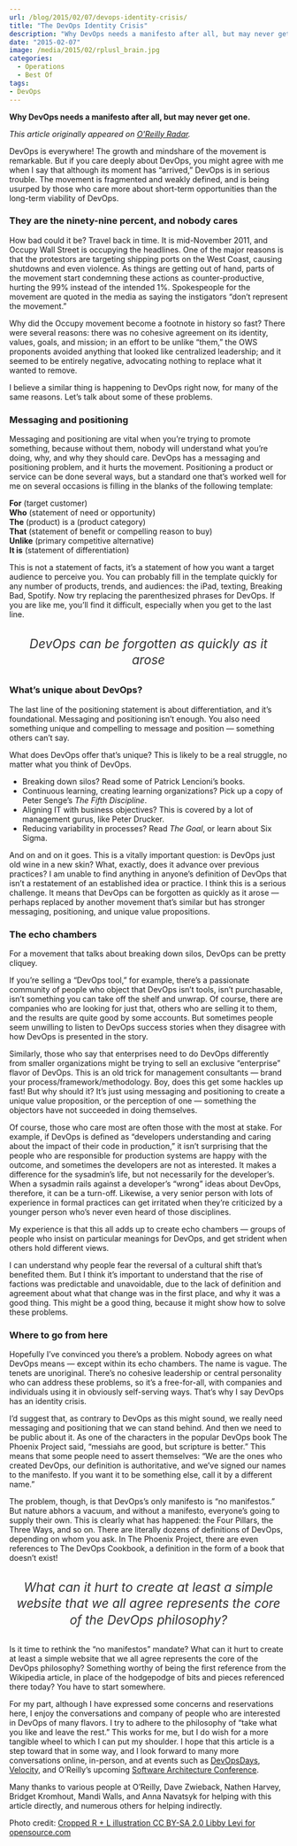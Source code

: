 ```yaml
---
url: /blog/2015/02/07/devops-identity-crisis/
title: "The DevOps Identity Crisis"
description: "Why DevOps needs a manifesto after all, but may never get one."
date: "2015-02-07"
image: /media/2015/02/rplusl_brain.jpg
categories:
  - Operations
  - Best Of
tags:
- DevOps
---
```


**Why DevOps needs a manifesto after all, but may never get one.**

*This article originally appeared on [O'Reilly Radar](http://radar.oreilly.com/2015/01/the-devops-identity-crisis.html).*

DevOps is everywhere! The growth and mindshare of the movement is remarkable. But if you care deeply about DevOps, you might agree with me when I say that although its moment has “arrived,” DevOps is in serious trouble. The movement is fragmented and weakly defined, and is being usurped by those who care more about short-term opportunities than the long-term viability of DevOps.

<!--more-->

### They are the ninety-nine percent, and nobody cares

How bad could it be? Travel back in time. It is mid-November 2011, and Occupy Wall Street is occupying the headlines. One of the major reasons is that the protestors are targeting shipping ports on the West Coast, causing shutdowns and even violence. As things are getting out of hand, parts of the movement start condemning these actions as counter-productive, hurting the 99% instead of the intended 1%. Spokespeople for the movement are quoted in the media as saying the instigators “don’t represent the movement.”

Why did the Occupy movement become a footnote in history so fast? There were several reasons: there was no cohesive agreement on its identity, values, goals, and mission; in an effort to be unlike “them,” the OWS proponents avoided anything that looked like centralized leadership; and it seemed to be entirely negative, advocating nothing to replace what it wanted to remove.

I believe a similar thing is happening to DevOps right now, for many of the same reasons. Let’s talk about some of these problems.

### Messaging and positioning

Messaging and positioning are vital when you’re trying to promote something, because without them, nobody will understand what you’re doing, why, and why they should care. DevOps has a messaging and positioning problem, and it hurts the movement. Positioning a product or service can be done several ways, but a standard one that’s worked well for me on several occasions is filling in the blanks of the following template:

**For** (target customer)<br>
**Who** (statement of need or opportunity)<br>
**The** (product) is a (product category)<br>
**That** (statement of benefit or compelling reason to buy)<br>
**Unlike** (primary competitive alternative)<br>
**It is** (statement of differentiation)

This is not a statement of facts, it’s a statement of how you want a target audience to perceive you. You can probably fill in the template quickly for any number of products, trends, and audiences: the iPad, texting, Breaking Bad, Spotify. Now try replacing the parenthesized phrases for DevOps. If you are like me, you’ll find it difficult, especially when you get to the last line.

<span class="pullquote-full">DevOps can be forgotten as quickly as it arose</span>

### What’s unique about DevOps?

The last line of the positioning statement is about differentiation, and it’s foundational. Messaging and positioning isn’t enough. You also need something unique and compelling to message and position — something others can’t say.

What does DevOps offer that’s unique? This is likely to be a real struggle, no matter what you think of DevOps.

*   Breaking down silos? Read some of Patrick Lencioni’s books.
*   Continuous learning, creating learning organizations? Pick up a copy of Peter Senge’s *The Fifth Discipline*.
*   Aligning IT with business objectives? This is covered by a lot of management gurus, like Peter Drucker.
*   Reducing variability in processes? Read *The Goal*, or learn about Six Sigma.

And on and on it goes. This is a vitally important question: is DevOps just old wine in a new skin? What, exactly, does it advance over previous practices? I am unable to find anything in anyone’s definition of DevOps that isn’t a restatement of an established idea or practice. I think this is a serious challenge. It means that DevOps can be forgotten as quickly as it arose — perhaps replaced by another movement that’s similar but has stronger messaging, positioning, and unique value propositions.

### The echo chambers

For a movement that talks about breaking down silos, DevOps can be pretty cliquey.

If you’re selling a “DevOps tool,” for example, there’s a passionate community of people who object that DevOps isn’t tools, isn’t purchasable, isn’t something you can take off the shelf and unwrap. Of course, there are companies who are looking for just that, others who are selling it to them, and the results are quite good by some accounts. But sometimes people seem unwilling to listen to DevOps success stories when they disagree with how DevOps is presented in the story.

Similarly, those who say that enterprises need to do DevOps differently from smaller organizations might be trying to sell an exclusive “enterprise” flavor of DevOps. This is an old trick for management consultants — brand your process/framework/methodology. Boy, does this get some hackles up fast! But why should it? It’s just using messaging and positioning to create a unique value proposition, or the perception of one — something the objectors have not succeeded in doing themselves.

Of course, those who care most are often those with the most at stake. For example, if DevOps is defined as “developers understanding and caring about the impact of their code in production,” it isn’t surprising that the people who are responsible for production systems are happy with the outcome, and sometimes the developers are not as interested. It makes a difference for the sysadmin’s life, but not necessarily for the developer’s. When a sysadmin rails against a developer’s “wrong” ideas about DevOps, therefore, it can be a turn-off. Likewise, a very senior person with lots of experience in formal practices can get irritated when they’re criticized by a younger person who’s never even heard of those disciplines.

My experience is that this all adds up to create echo chambers — groups of people who insist on particular meanings for DevOps, and get strident when others hold different views.

I can understand why people fear the reversal of a cultural shift that’s benefited them. But I think it’s important to understand that the rise of factions was predictable and unavoidable, due to the lack of definition and agreement about what that change was in the first place, and why it was a good thing. This might be a good thing, because it might show how to solve these problems.

### Where to go from here

Hopefully I’ve convinced you there’s a problem. Nobody agrees on what DevOps means — except within its echo chambers. The name is vague. The tenets are unoriginal. There’s no cohesive leadership or central personality who can address these problems, so it’s a free-for-all, with companies and individuals using it in obviously self-serving ways. That’s why I say DevOps has an identity crisis.

I’d suggest that, as contrary to DevOps as this might sound, we really need messaging and positioning that we can stand behind. And then we need to be public about it. As one of the characters in the popular DevOps book The Phoenix Project said, “messiahs are good, but scripture is better.” This means that some people need to assert themselves: “We are the ones who created DevOps, our definition is authoritative, and we’ve signed our names to the manifesto. If you want it to be something else, call it by a different name.”

The problem, though, is that DevOps’s only manifesto is “no manifestos.” But nature abhors a vacuum, and without a manifesto, everyone’s going to supply their own. This is clearly what has happened: the Four Pillars, the Three Ways, and so on. There are literally dozens of definitions of DevOps, depending on whom you ask. In The Phoenix Project, there are even references to The DevOps Cookbook, a definition in the form of a book that doesn’t exist!

<span class="pullquote-full">What can it hurt to create at least a simple website that we all agree represents the core of the DevOps philosophy?</span>

Is it time to rethink the “no manifestos” mandate? What can it hurt to create at least a simple website that we all agree represents the core of the DevOps philosophy? Something worthy of being the first reference from the Wikipedia article, in place of the hodgepodge of bits and pieces referenced there today? You have to start somewhere.

For my part, although I have expressed some concerns and reservations here, I enjoy the conversations and company of people who are interested in DevOps of many flavors. I try to adhere to the philosophy of “take what you like and leave the rest.” This works for me, but I do wish for a more tangible wheel to which I can put my shoulder. I hope that this article is a step toward that in some way, and I look forward to many more conversations online, in-person, and at events such as [DevOpsDays](http://www.devopsdays.org/), [Velocity](http://velocityconf.com/), and O’Reilly’s upcoming [Software Architecture Conference](http://softwarearchitecturecon.com/sa2015).

Many thanks to various people at O’Reilly, Dave Zwieback, Nathen Harvey, Bridget Kromhout, Mandi Walls, and Anna Navatsyk for helping with this article directly, and numerous others for helping indirectly.

Photo credit: [Cropped R + L illustration CC BY-SA 2.0 Libby Levi for opensource.com](http://www.flickr.com/photos/opensourceway/4639590640/in/photostream/)

<style type="text/css">
.pullquote-full {
    display: block;
    width: 95%;
    margin: 30px auto;
    font-size: 160%;
    color: #333;
    font-weight: normal;
    font-style: italic;
    text-align: center;
    line-height: 1.3;
    padding: 0px;
}
</style>


